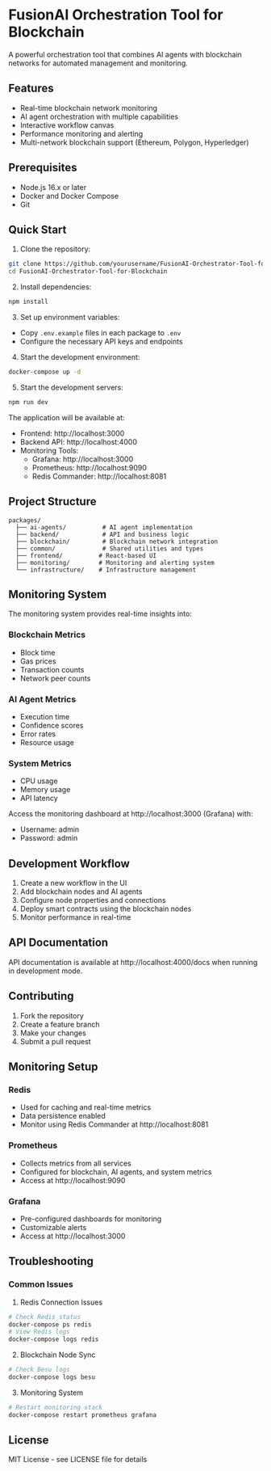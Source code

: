 # FusionAI Orchestration Tool for Blockchain

A powerful orchestration tool that combines AI agents with blockchain networks for automated management and monitoring.

## Features

- Real-time blockchain network monitoring
- AI agent orchestration with multiple capabilities
- Interactive workflow canvas
- Performance monitoring and alerting
- Multi-network blockchain support (Ethereum, Polygon, Hyperledger)

## Prerequisites

- Node.js 16.x or later
- Docker and Docker Compose
- Git

## Quick Start

1. Clone the repository:
```bash
git clone https://github.com/yourusername/FusionAI-Orchestrator-Tool-for-Blockchain.git
cd FusionAI-Orchestrator-Tool-for-Blockchain
```

2. Install dependencies:
```bash
npm install
```

3. Set up environment variables:
- Copy `.env.example` files in each package to `.env`
- Configure the necessary API keys and endpoints

4. Start the development environment:
```bash
docker-compose up -d
```

5. Start the development servers:
```bash
npm run dev
```

The application will be available at:
- Frontend: http://localhost:3000
- Backend API: http://localhost:4000
- Monitoring Tools:
  - Grafana: http://localhost:3000
  - Prometheus: http://localhost:9090
  - Redis Commander: http://localhost:8081

## Project Structure

```
packages/
  ├── ai-agents/          # AI agent implementation
  ├── backend/            # API and business logic
  ├── blockchain/         # Blockchain network integration
  ├── common/             # Shared utilities and types
  ├── frontend/          # React-based UI
  ├── monitoring/        # Monitoring and alerting system
  └── infrastructure/    # Infrastructure management
```

## Monitoring System

The monitoring system provides real-time insights into:

### Blockchain Metrics
- Block time
- Gas prices
- Transaction counts
- Network peer counts

### AI Agent Metrics
- Execution time
- Confidence scores
- Error rates
- Resource usage

### System Metrics
- CPU usage
- Memory usage
- API latency

Access the monitoring dashboard at http://localhost:3000 (Grafana) with:
- Username: admin
- Password: admin

## Development Workflow

1. Create a new workflow in the UI
2. Add blockchain nodes and AI agents
3. Configure node properties and connections
4. Deploy smart contracts using the blockchain nodes
5. Monitor performance in real-time

## API Documentation

API documentation is available at http://localhost:4000/docs when running in development mode.

## Contributing

1. Fork the repository
2. Create a feature branch
3. Make your changes
4. Submit a pull request

## Monitoring Setup

### Redis
- Used for caching and real-time metrics
- Data persistence enabled
- Monitor using Redis Commander at http://localhost:8081

### Prometheus
- Collects metrics from all services
- Configured for blockchain, AI agents, and system metrics
- Access at http://localhost:9090

### Grafana
- Pre-configured dashboards for monitoring
- Customizable alerts
- Access at http://localhost:3000

## Troubleshooting

### Common Issues

1. Redis Connection Issues
```bash
# Check Redis status
docker-compose ps redis
# View Redis logs
docker-compose logs redis
```

2. Blockchain Node Sync
```bash
# Check Besu logs
docker-compose logs besu
```

3. Monitoring System
```bash
# Restart monitoring stack
docker-compose restart prometheus grafana
```

## License

MIT License - see LICENSE file for details